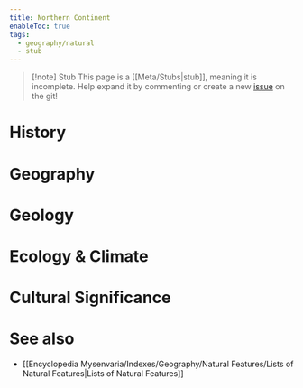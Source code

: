 ```yaml
---
title: Northern Continent
enableToc: true
tags:
  - geography/natural
  - stub
---
```


> [!note] Stub
> This page is a [[Meta/Stubs|stub]], meaning it is incomplete. Help expand it by commenting or create a new [issue](https://github.com/RagtimeGal/quartz--encyclopedia-mysenvaria/issues/new/choose) on the git!


# History

# Geography

# Geology

# Ecology & Climate

# Cultural Significance

# See also
- [[Encyclopedia Mysenvaria/Indexes/Geography/Natural Features/Lists of Natural Features|Lists of Natural Features]]